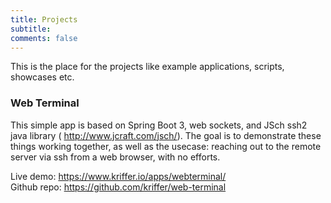 ```yaml
---
title: Projects
subtitle: 
comments: false
---
```


This is the place for the projects like example applications, scripts, showcases etc.

### Web Terminal 
This simple app is based on Spring Boot 3, web sockets, and JSch ssh2 java library ( http://www.jcraft.com/jsch/). The goal is to demonstrate these things working together, as well as the usecase: reaching out to the remote server via ssh from a web browser, with no efforts.

Live demo: https://www.kriffer.io/apps/webterminal/  
Github repo: https://github.com/kriffer/web-terminal




